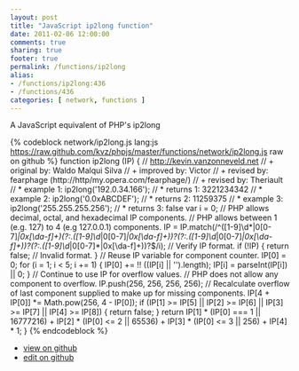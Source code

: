 ```yaml
---
layout: post
title: "JavaScript ip2long function"
date: 2011-02-06 12:00:00
comments: true
sharing: true
footer: true
permalink: /functions/ip2long
alias:
- /functions/ip2long:436
- /functions/436
categories: [ network, functions ]
---
```

A JavaScript equivalent of PHP's ip2long
<!-- more -->
{% codeblock network/ip2long.js lang:js https://raw.github.com/kvz/phpjs/master/functions/network/ip2long.js raw on github %}
function ip2long (IP) {
    // http://kevin.vanzonneveld.net
    // +   original by: Waldo Malqui Silva
    // +   improved by: Victor
    // +    revised by: fearphage (http://http/my.opera.com/fearphage/)
    // +    revised by: Theriault
    // *     example 1: ip2long('192.0.34.166');
    // *     returns 1: 3221234342
    // *     example 2: ip2long('0.0xABCDEF');
    // *     returns 2: 11259375
    // *     example 3: ip2long('255.255.255.256');
    // *     returns 3: false
    var i = 0;
    // PHP allows decimal, octal, and hexadecimal IP components.
    // PHP allows between 1 (e.g. 127) to 4 (e.g 127.0.0.1) components.
    IP = IP.match(/^([1-9]\d*|0[0-7]*|0x[\da-f]+)(?:\.([1-9]\d*|0[0-7]*|0x[\da-f]+))?(?:\.([1-9]\d*|0[0-7]*|0x[\da-f]+))?(?:\.([1-9]\d*|0[0-7]*|0x[\da-f]+))?$/i); // Verify IP format.
    if (!IP) {
        return false; // Invalid format.
    }
    // Reuse IP variable for component counter.
    IP[0] = 0;
    for (i = 1; i < 5; i += 1) {
        IP[0] += !! ((IP[i] || '').length);
        IP[i] = parseInt(IP[i]) || 0;
    }
    // Continue to use IP for overflow values.
    // PHP does not allow any component to overflow.
    IP.push(256, 256, 256, 256);
    // Recalculate overflow of last component supplied to make up for missing components.
    IP[4 + IP[0]] *= Math.pow(256, 4 - IP[0]);
    if (IP[1] >= IP[5] || IP[2] >= IP[6] || IP[3] >= IP[7] || IP[4] >= IP[8]) {
        return false;
    }
    return IP[1] * (IP[0] === 1 || 16777216) + IP[2] * (IP[0] <= 2 || 65536) + IP[3] * (IP[0] <= 3 || 256) + IP[4] * 1;
}
{% endcodeblock %}
<ul>
 <li><a href="https://github.com/kvz/phpjs/blob/master/functions/network/ip2long.js">view on github</a></li>
 <li><a href="https://github.com/kvz/phpjs/edit/master/functions/network/ip2long.js">edit on github</a></li>
</ul>
